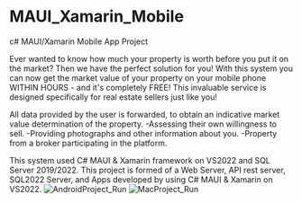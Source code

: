 # MAUI_Xamarin_Mobile
c# MAUI/Xamarin Mobile App Project

Ever wanted to know how much your property is worth before you put it on the market? Then we have the perfect solution for you! With this system you can now get the market value of your property on your mobile phone WITHIN HOURS - and it's completely FREE! This invaluable service is designed specifically for real estate sellers just like you!

All data provided by the user is forwarded, to obtain an indicative market value determination of the property.
-Assessing their own willingness to sell.
-Providing photographs and other information about you.
-Property from a broker participating in the platform.

This system used C# MAUI & Xamarin framework on VS2022 and SQL Server 2019/2022.
This project is formed of a Web Server, API rest server, SQL2022 Server, and Apps developed by using C# MAUI & Xamarin on VS2022.
![AndroidProject_Run](https://github.com/Goran-Vukadinovic/MAUI_Xamarin_Mobile/assets/141262654/a3d676a7-1e75-40c2-9f43-81ffec04f764)
![MacProject_Run](https://github.com/Goran-Vukadinovic/MAUI_Xamarin_Mobile/assets/141262654/5e3bdee4-d714-468f-bf39-353f2ef0c508)
